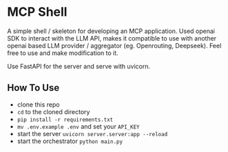 # MCP Shell

A simple shell / skeleton for developing an MCP application. Used openai SDK to interact with the LLM API, makes it compatible to use with another openai based LLM provider / aggregator (eg. Openrouting, Deepseek). Feel free to use and make modification to it.

Use FastAPI for the server and serve with uvicorn.

## How To Use
- clone this repo
- `cd` to the cloned directory
- ```pip install -r requirements.txt```
- `mv .env.example .env` and set your `API_KEY`
- start the server ```uvicorn server.server:app --reload```
- start the orchestrator ```python main.py```